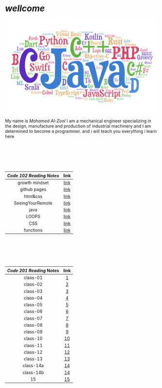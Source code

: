 #                                 ***wellcome*** 


![css](img/pl.png)


My name is _Mohamed Al-Zool_
I am a mechanical engineer specializing in the design, manufacture and production of industrial machinery and I am determined to become a programmer. and i will teach you everything i learn here 


<p>&nbsp;</p>
<p>&nbsp;</p>
<p>&nbsp;</p>




|   ***Code 102 Reading Notes***                   |               link                     |
| :---------------------------------------------------------: | :-----------------------------------------------------------: |
|                growth mindset           | [link](https://mohammad-alzool.github.io/reading-notes/growth-mindset)  |
|                github pages             | [link](https://mohammad-alzool.github.io/reading-notes/github-pages)  |
|                html&css                 | [link](https://mohammad-alzool.github.io/reading-notes/html-css)  |
|                SeeingYourRemote         | [link](https://mohammad-alzool.github.io/reading-notes/remote)  | 
|          java                           | [link](https://mohammad-alzool.github.io/reading-notes/js)  | 
|          LOOPS                          | [link](https://mohammad-alzool.github.io/reading-notes/loop)  | 
|          CSS                            | [link](https://mohammad-alzool.github.io/reading-notes/css)  | 
|          functions                      | [link](https://mohammad-alzool.github.io/reading-notes/functions)  | 




<p>&nbsp;</p>
<p>&nbsp;</p>
<p>&nbsp;</p>


|        ***Code 201 Reading*** Notes                   |               link                     |
| :---------------------------------------------------------: | :-----------------------------------------------------------: |
|             class-01            | [1](https://mohammad-alzool.github.io/reading-notes/class-01)  |
|            class-02          | [2](https://mohammad-alzool.github.io/reading-notes/class-02)  |
|             class-03           | [3](https://mohammad-alzool.github.io/reading-notes/class-03)  |
|             class-04             | [4](https://mohammad-alzool.github.io/reading-notes/class-04)  |
|             class-05             | [5](https://mohammad-alzool.github.io/reading-notes/class-05)  |
|             class-06            | [6](https://mohammad-alzool.github.io/reading-notes/class-06)  |
|             class-07             | [7](https://mohammad-alzool.github.io/reading-notes/class-07)  |
|             class-08            | [8](https://mohammad-alzool.github.io/reading-notes/class-08)  |
|             class-09             | [9](https://mohammad-alzool.github.io/reading-notes/class-09)  |
|             class-10            | [10](https://mohammad-alzool.github.io/reading-notes/class-10)  |
|             class-11            | [11](https://mohammad-alzool.github.io/reading-notes/class-11)  |
|             class-12            | [12](https://mohammad-alzool.github.io/reading-notes/class-12)  |
|             class-13            | [13](https://mohammad-alzool.github.io/reading-notes/class-13)  |
|             class-14a            | [14](https://mohammad-alzool.github.io/reading-notes/class-14a)  |
|             class-14b            | [14](https://mohammad-alzool.github.io/reading-notes/class-14b)  |
|             15            | [15](https://mohammad-alzool.github.io/reading-notes)  |